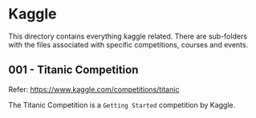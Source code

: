 # Kaggle

This directory contains everything kaggle related. There are sub-folders with the files associated with specific competitions, courses and events. 

## 001 - Titanic Competition

Refer: https://www.kaggle.com/competitions/titanic

The Titanic Competition is a `Getting Started` competition by Kaggle. 



